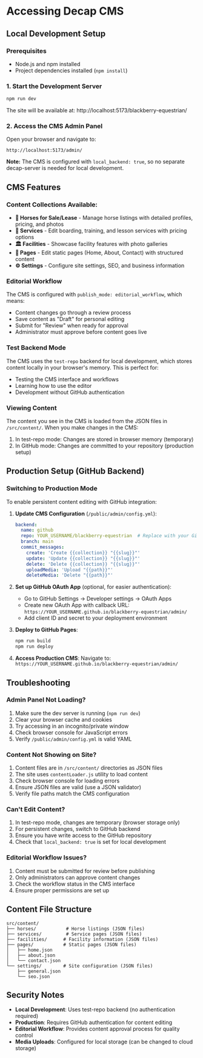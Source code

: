# Accessing Decap CMS

## Local Development Setup

### Prerequisites
- Node.js and npm installed
- Project dependencies installed (`npm install`)

### 1. Start the Development Server
```bash
npm run dev
```
The site will be available at: http://localhost:5173/blackberry-equestrian/

### 2. Access the CMS Admin Panel
Open your browser and navigate to:
```
http://localhost:5173/admin/
```

**Note:** The CMS is configured with `local_backend: true`, so no separate decap-server is needed for local development.

## CMS Features

### Content Collections Available:
- **🐴 Horses for Sale/Lease** - Manage horse listings with detailed profiles, pricing, and photos
- **💼 Services** - Edit boarding, training, and lesson services with pricing options
- **🏛️ Facilities** - Showcase facility features with photo galleries
- **📄 Pages** - Edit static pages (Home, About, Contact) with structured content
- **⚙️ Settings** - Configure site settings, SEO, and business information

### Editorial Workflow
The CMS is configured with `publish_mode: editorial_workflow`, which means:
- Content changes go through a review process
- Save content as "Draft" for personal editing
- Submit for "Review" when ready for approval
- Administrator must approve before content goes live

### Test Backend Mode
The CMS uses the `test-repo` backend for local development, which stores content locally in your browser's memory. This is perfect for:
- Testing the CMS interface and workflows
- Learning how to use the editor
- Development without GitHub authentication

### Viewing Content
The content you see in the CMS is loaded from the JSON files in `/src/content/`. When you make changes in the CMS:
1. In test-repo mode: Changes are stored in browser memory (temporary)
2. In GitHub mode: Changes are committed to your repository (production setup)

## Production Setup (GitHub Backend)

### Switching to Production Mode
To enable persistent content editing with GitHub integration:

1. **Update CMS Configuration** (`/public/admin/config.yml`):
   ```yaml
   backend:
     name: github
     repo: YOUR_USERNAME/blackberry-equestrian  # Replace with your GitHub repo
     branch: main
     commit_messages:
       create: 'Create {{collection}} "{{slug}}"'
       update: 'Update {{collection}} "{{slug}}"'
       delete: 'Delete {{collection}} "{{slug}}"'
       uploadMedia: 'Upload "{{path}}"'
       deleteMedia: 'Delete "{{path}}"'
   ```

2. **Set up GitHub OAuth App** (optional, for easier authentication):
   - Go to GitHub Settings → Developer settings → OAuth Apps
   - Create new OAuth App with callback URL: `https://YOUR_USERNAME.github.io/blackberry-equestrian/admin/`
   - Add client ID and secret to your deployment environment

3. **Deploy to GitHub Pages**:
   ```bash
   npm run build
   npm run deploy
   ```

4. **Access Production CMS**:
   Navigate to: `https://YOUR_USERNAME.github.io/blackberry-equestrian/admin/`

## Troubleshooting

### Admin Panel Not Loading?
1. Make sure the dev server is running (`npm run dev`)
2. Clear your browser cache and cookies
3. Try accessing in an incognito/private window
4. Check browser console for JavaScript errors
5. Verify `/public/admin/config.yml` is valid YAML

### Content Not Showing on Site?
1. Content files are in `/src/content/` directories as JSON files
2. The site uses `contentLoader.js` utility to load content
3. Check browser console for loading errors
4. Ensure JSON files are valid (use a JSON validator)
5. Verify file paths match the CMS configuration

### Can't Edit Content?
1. In test-repo mode, changes are temporary (browser storage only)
2. For persistent changes, switch to GitHub backend
3. Ensure you have write access to the GitHub repository
4. Check that `local_backend: true` is set for local development

### Editorial Workflow Issues?
1. Content must be submitted for review before publishing
2. Only administrators can approve content changes
3. Check the workflow status in the CMS interface
4. Ensure proper permissions are set up

## Content File Structure

```
src/content/
├── horses/           # Horse listings (JSON files)
├── services/         # Service pages (JSON files)
├── facilities/      # Facility information (JSON files)
├── pages/           # Static pages (JSON files)
│   ├── home.json
│   ├── about.json
│   └── contact.json
└── settings/        # Site configuration (JSON files)
    ├── general.json
    └── seo.json
```

## Security Notes

- **Local Development**: Uses test-repo backend (no authentication required)
- **Production**: Requires GitHub authentication for content editing
- **Editorial Workflow**: Provides content approval process for quality control
- **Media Uploads**: Configured for local storage (can be changed to cloud storage)